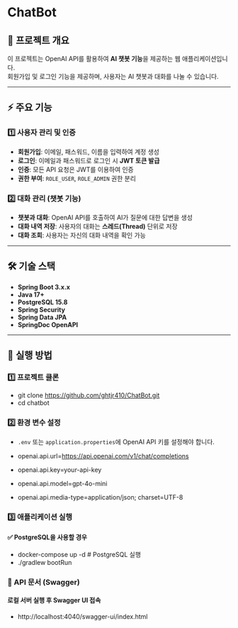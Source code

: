 # ChatBot

## 📌 프로젝트 개요
이 프로젝트는 OpenAI API를 활용하여 **AI 챗봇 기능**을 제공하는 웹 애플리케이션입니다.  
회원가입 및 로그인 기능을 제공하며, 사용자는 AI 챗봇과 대화를 나눌 수 있습니다.  

---

## ⚡ 주요 기능
### 1️⃣ 사용자 관리 및 인증
- **회원가입**: 이메일, 패스워드, 이름을 입력하여 계정 생성  
- **로그인**: 이메일과 패스워드로 로그인 시 **JWT 토큰 발급**  
- **인증**: 모든 API 요청은 JWT를 이용하여 인증  
- **권한 부여**: `ROLE_USER`, `ROLE_ADMIN` 권한 분리  

### 2️⃣ 대화 관리 (챗봇 기능)
- **챗봇과 대화**: OpenAI API를 호출하여 AI가 질문에 대한 답변을 생성  
- **대화 내역 저장**: 사용자의 대화는 **스레드(Thread)** 단위로 저장  
- **대화 조회**: 사용자는 자신의 대화 내역을 확인 가능  

---

## 🛠 기술 스택
- **Spring Boot 3.x.x**  
- **Java 17+**  
- **PostgreSQL 15.8**  
- **Spring Security**  
- **Spring Data JPA**  
- **SpringDoc OpenAPI**  

---

## 🚀 실행 방법

### 1️⃣ 프로젝트 클론

- git clone https://github.com/ghtjr410/ChatBot.git
- cd chatbot


### 2️⃣ 환경 변수 설정
- `.env` 또는 `application.properties`에 OpenAI API 키를 설정해야 합니다.  


- openai.api.url=https://api.openai.com/v1/chat/completions
- openai.api.key=your-api-key
- openai.api.model=gpt-4o-mini
- openai.api.media-type=application/json; charset=UTF-8

### 3️⃣ 애플리케이션 실행

#### ✅ PostgreSQL을 사용할 경우

- docker-compose up -d  # PostgreSQL 실행
- ./gradlew bootRun

### 🔑 API 문서 (Swagger)
#### 로컬 서버 실행 후 Swagger UI 접속
- http://localhost:4040/swagger-ui/index.html
